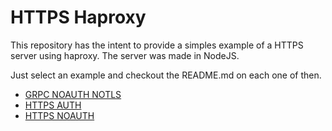 # HTTPS Haproxy
This repository has the intent to provide a simples example of a HTTPS server using haproxy.
The server was made in NodeJS.

Just select an example and checkout the README.md on each one of then.
* [GRPC NOAUTH NOTLS](https://github.com/GSaiki26/https-haproxy/tree/master/examples/grpc-no-tls)
* [HTTPS AUTH](https://github.com/GSaiki26/https-haproxy/tree/master/examples/grpc-no-tls)
* [HTTPS NOAUTH](https://github.com/GSaiki26/https-haproxy/tree/master/examples/grpc-no-tls)
